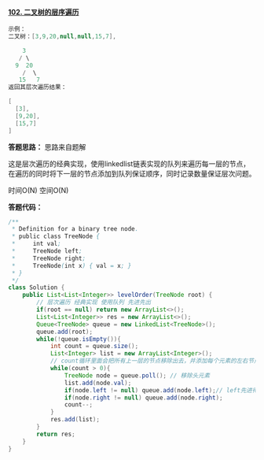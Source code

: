 #### [102. 二叉树的层序遍历](https://leetcode-cn.com/problems/binary-tree-level-order-traversal/)

```java
示例：
二叉树：[3,9,20,null,null,15,7],

    3
   / \
  9  20
    /  \
   15   7
返回其层次遍历结果：

[
  [3],
  [9,20],
  [15,7]
]
```



**答题思路：** 思路来自题解

这是层次遍历的经典实现，使用linkedlist链表实现的队列来遍历每一层的节点，在遍历的同时将下一层的节点添加到队列保证顺序，同时记录数量保证层次问题。

时间O(N)  空间O(N)



**答题代码：** 

```java
/**
 * Definition for a binary tree node.
 * public class TreeNode {
 *     int val;
 *     TreeNode left;
 *     TreeNode right;
 *     TreeNode(int x) { val = x; }
 * }
 */
class Solution {
    public List<List<Integer>> levelOrder(TreeNode root) {
        // 层次遍历 经典实现 使用队列 先进先出
        if(root == null) return new ArrayList<>();
        List<List<Integer>> res = new ArrayList<>();
        Queue<TreeNode> queue = new LinkedList<TreeNode>();
        queue.add(root);
        while(!queue.isEmpty()){
            int count = queue.size();
            List<Integer> list = new ArrayList<Integer>();
            // count循环里面会把所有上一层的节点移除出去，并添加每个元素的左右节点
            while(count > 0){
                TreeNode node = queue.poll(); // 移除头元素
                list.add(node.val); 
                if(node.left != null) queue.add(node.left);// left先进待会也是先出
                if(node.right != null) queue.add(node.right);
                count--;
            }
            res.add(list);
        }
        return res;
    }
}
```

